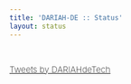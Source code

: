 ```yaml
---
title: 'DARIAH-DE :: Status'
layout: status
---
```


<br/>

<a class="twitter-timeline" style="font-size:15px;line-height:18px;font-weight:180;" data-height="600" href="https://twitter.com/DARIAHdeTech">Tweets by DARIAHdeTech</a> <script async src="https://platform.twitter.com/widgets.js" charset="utf-8"></script>
